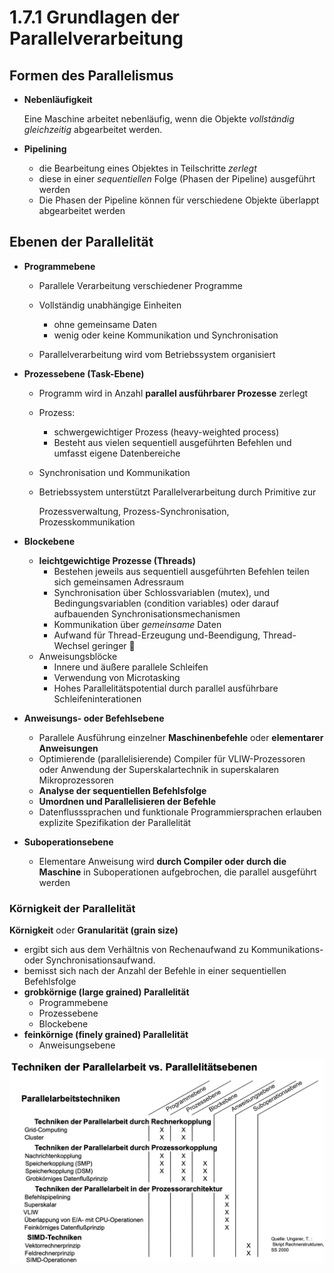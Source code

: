 # 1.7.1 Grundlagen der Parallelverarbeitung

## Formen des Parallelismus

- **Nebenläufigkeit**

  Eine Maschine arbeitet nebenläufig, wenn die Objekte *vollständig gleichzeitig* abgearbeitet werden.

- **Pipelining**
  - die Bearbeitung eines Objektes in Teilschritte *zerlegt*
  - diese in einer *sequentiellen* Folge (Phasen der Pipeline) ausgeführt werden
  - Die Phasen der Pipeline können für verschiedene Objekte überlappt abgearbeitet werden



## Ebenen der Parallelität

- **Programmebene**

  - Parallele Verarbeitung verschiedener Programme
  - Vollständig unabhängige Einheiten
    - ohne gemeinsame Daten
    - wenig oder keine Kommunikation und Synchronisation

  - Parallelverarbeitung wird vom Betriebssystem organisiert

- **Prozessebene (Task-Ebene)**

  - Programm wird in Anzahl **parallel ausführbarer Prozesse** zerlegt

  - Prozess: 

    - schwergewichtiger Prozess (heavy-weighted process)
    - Besteht aus vielen sequentiell ausgeführten Befehlen und umfasst eigene Datenbereiche

  - Synchronisation und Kommunikation

  - Betriebssystem unterstützt Parallelverarbeitung durch Primitive zur

    Prozessverwaltung, Prozess-Synchronisation, Prozesskommunikation

- **Blockebene**
  - **leichtgewichtige Prozesse (Threads)**
    - Bestehen jeweils aus sequentiell ausgeführten Befehlen teilen sich gemeinsamen Adressraum
    - Synchronisation über Schlossvariablen (mutex), und Bedingungsvariablen (condition variables) oder darauf aufbauenden Synchronisationsmechanismen
    - Kommunikation über *gemeinsame* Daten
    - Aufwand für Thread-Erzeugung und-Beendigung, Thread-Wechsel geringer 👏
  - Anweisungsblöcke
    - Innere und äußere parallele Schleifen
    - Verwendung von Microtasking
    - Hohes Parallelitätspotential durch parallel ausführbare Schleifeninterationen
- **Anweisungs- oder Befehlsebene**
  - Parallele Ausführung einzelner **Maschinenbefehle** oder **elementarer Anweisungen**
  - Optimierende (parallelisierende) Compiler für VLIW-Prozessoren oder Anwendung der Superskalartechnik in superskalaren Mikroprozessoren
  - **Analyse der sequentiellen Befehlsfolge**
  - **Umordnen und Parallelisieren der Befehle**
  - Datenflusssprachen und funktionale Programmiersprachen erlauben explizite Spezifikation der Parallelität
- **Suboperationsebene**
  - Elementare Anweisung wird **durch Compiler oder durch die Maschine** in Suboperationen aufgebrochen, die parallel ausgeführt werden

### Körnigkeit der Parallelität

**Körnigkeit** oder **Granularität (grain size)**

- ergibt sich aus dem Verhältnis von Rechenaufwand zu Kommunikations- oder Synchronisationsaufwand.
- bemisst sich nach der Anzahl der Befehle in einer sequentiellen Befehlsfolge
- **grobkörnige (large grained) Parallelität**
  - Programmebene
  - Prozessebene
  - Blockebene
- **feinkörnige (finely grained) Parallelität**
  - Anweisungsebene

<img src="https://raw.githubusercontent.com/EckoTan0804/upic-repo/master/uPic/截屏2020-06-26%2010.15.19.png" alt="截屏2020-06-26 10.15.19" style="zoom:80%;" />

​	